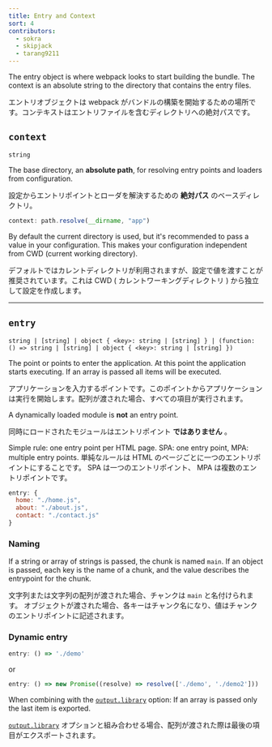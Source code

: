 ```yaml
---
title: Entry and Context
sort: 4
contributors:
  - sokra
  - skipjack
  - tarang9211
---
```


The entry object is where webpack looks to start building the bundle. The context is an absolute string to the directory that contains the entry files.

エントリオブジェクトは webpack がバンドルの構築を開始するための場所です。コンテキストはエントリファイルを含むディレクトリへの絶対パスです。


## `context`

`string`

The base directory, an **absolute path**, for resolving entry points and loaders from configuration.

設定からエントリポイントとローダを解決するための **絶対パス** のベースディレクトリ。

``` js
context: path.resolve(__dirname, "app")
```

By default the current directory is used, but it's recommended to pass a value in your configuration. This makes your configuration independent from CWD (current working directory).

デフォルトではカレントディレクトリが利用されますが、設定で値を渡すことが推奨されています。これは CWD ( カレントワーキングディレクトリ ) から独立して設定を作成します。

---


## `entry`

`string | [string] | object { <key>: string | [string] } | (function: () => string | [string] | object { <key>: string | [string] })`

The point or points to enter the application. At this point the application starts executing. If an array is passed all items will be executed.

アプリケーションを入力するポイントです。このポイントからアプリケーションは実行を開始します。配列が渡された場合、すべての項目が実行されます。

A dynamically loaded module is **not** an entry point.

同時にロードされたモジュールはエントリポイント **ではありません** 。

Simple rule: one entry point per HTML page. SPA: one entry point, MPA: multiple entry points.
単純なルールは HTML のページごとに一つのエントリポイントにすることです。 SPA は一つのエントリポイント、 MPA は複数のエントリポイントです。

```js
entry: {
  home: "./home.js",
  about: "./about.js",
  contact: "./contact.js"
}
```


### Naming

If a string or array of strings is passed, the chunk is named `main`. If an object is passed, each key is the name of a chunk, and the value describes the entrypoint for the chunk.

文字列または文字列の配列が渡された場合、チャンクは `main` と名付けられます。 オブジェクトが渡された場合、各キーはチャンク名になり、値はチャンクのエントリポイントに記述されます。


### Dynamic entry

```js
entry: () => './demo'
```

or

```js
entry: () => new Promise((resolve) => resolve(['./demo', './demo2']))
```

When combining with the [`output.library`](/configuration/output#output-library) option: If an array is passed only the last item is exported.

[`output.library`](/configuration/output#output-library) オプションと組み合わせる場合、配列が渡された際は最後の項目がエクスポートされます。
